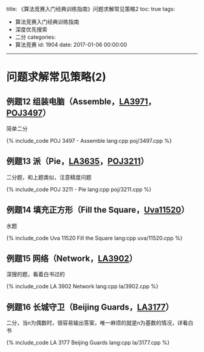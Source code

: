title: 《算法竞赛入门经典训练指南》问题求解常见策略2
toc: true
tags:
  - 算法竞赛入门经典训练指南
  - 深度优先搜索
  - 二分
categories:
  - 算法竞赛
id: 1904
date: 2017-01-06 00:00:00
---

# 问题求解常见策略(2)

## 例题12 组装电脑（Assemble，[LA3971](https://icpcarchive.ecs.baylor.edu/index.php?option=com_onlinejudge&Itemid=8&page=show_problem&problem=1972 "3971 - Assemble")，[POJ3497](http://poj.org/problem?id=3497 "POJ3497 - Assemble")）

简单二分

{% include_code POJ 3497 - Assemble lang:cpp poj/3497.cpp %}

<!--more-->

## 例题13 派（Pie，[LA3635](https://icpcarchive.ecs.baylor.edu/index.php?option=com_onlinejudge&Itemid=8&page=show_problem&category=19&problem=1636&mosmsg=Submission+received+with+ID+1264444 "3635 - Pie")，[POJ3211](http://poj.org/problem?id=3122 "POJ3122 - Pie")）

二分题，和上题类似，注意精度问题

{% include_code POJ 3211 - Pie lang:cpp poj/3211.cpp %}

## 例题14 填充正方形（Fill the Square，[Uva11520](http://uva.onlinejudge.org/index.php?option=com_onlinejudge&Itemid=8&page=show_problem&problem=2515 "11520 - Fill the Square")）

水题

{% include_code Uva 11520 Fill the Square lang:cpp uva/11520.cpp %}

## 例题15 网络（Network，[LA3902](https://icpcarchive.ecs.baylor.edu/index.php?option=com_onlinejudge&Itemid=8&page=show_problem&problem=1903 "3902 - Network")）

深搜的题，看着白书过的

{% include_code LA 3902 Network lang:cpp la/3902.cpp %}

## 例题16 长城守卫（Beijing Guards，[LA3177](https://icpcarchive.ecs.baylor.edu/index.php?option=com_onlinejudge&Itemid=8&page=show_problem&problem=1178 "3177 - Beijing Guards")）

二分，当n为偶数时，很容易输出答案，唯一麻烦的就是n为基数的情况，详看白书

{% include_code LA 3177 Beijing Guards lang:cpp la/3177.cpp %}